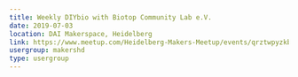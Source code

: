 ```yaml
---
title: Weekly DIYbio with Biotop Community Lab e.V.
date: 2019-07-03
location: DAI Makerspace, Heidelberg
link: https://www.meetup.com/Heidelberg-Makers-Meetup/events/qrztwpyzkbfb/
usergroup: makershd
type: usergroup
---
```

